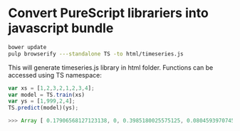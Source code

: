 # Convert PureScript librariers into javascript bundle

```sh
bower update
pulp browserify ---standalone TS -to html/timeseries.js
```

This will generate timeseries.js library in html folder.
Functions can be accessed using TS namespace:

```js
var xs = [1,2,3,2,1,2,3,4];
var model = TS.train(xs)
var ys = [1,999,2,4];
TS.predict(model)(ys);

>>> Array [ 0.17906568127123138, 0, 0.3985180025575125, 0.08045939707454697 ]
```